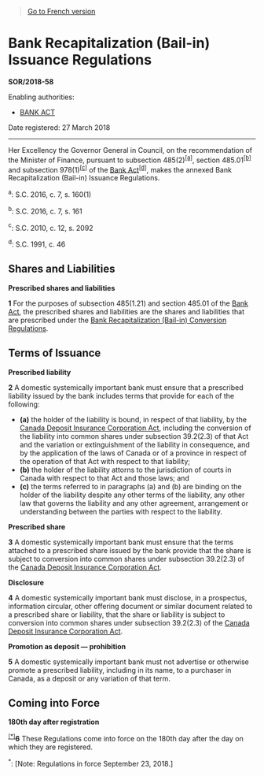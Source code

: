 > [Go to French version](/fr/Règlements/Décrets,%20ordonnances%20et%20règlements%20statutaires/2018/58.md)

# Bank Recapitalization (Bail-in) Issuance Regulations

**SOR/2018-58**

Enabling authorities: 
- [BANK ACT](/en/Acts/Statutes%20of%20Canada/1991/c.%2046.md)

Date registered: 27 March 2018

----------

Her Excellency the Governor General in Council, on the recommendation of the Minister of Finance, pursuant to subsection 485(2)<sup><a href='#fn_81000-2-2855-EPTII_hq_21219'>[a]</a></sup>, section 485.01<sup><a href='#fn_81000-2-2855-EPTII_hq_21220'>[b]</a></sup> and subsection 978(1)<sup><a href='#fn_81000-2-2855-EPTII_hq_21221'>[c]</a></sup> of the [Bank Act](/en/Acts/Statutes%20of%20Canada/1991/c.%2046.md)<sup><a href='#fn_81000-2-2855-EPTII_hq_21222'>[d]</a></sup>, makes the annexed Bank Recapitalization (Bail-in) Issuance Regulations.

<a name='fn_81000-2-2855-EPTII_hq_21219'><sup>a</sup></a>: S.C. 2016, c. 7, s. 160(1)<br />

<a name='fn_81000-2-2855-EPTII_hq_21220'><sup>b</sup></a>: S.C. 2016, c. 7, s. 161<br />

<a name='fn_81000-2-2855-EPTII_hq_21221'><sup>c</sup></a>: S.C. 2010, c. 12, s. 2092<br />

<a name='fn_81000-2-2855-EPTII_hq_21222'><sup>d</sup></a>: S.C. 1991, c. 46<br />




## Shares and Liabilities



**Prescribed shares and liabilities**

**1** For the purposes of subsection 485(1.21) and section 485.01 of the [Bank Act](/en/Acts/Statutes%20of%20Canada/1991/c.%2046.md), the prescribed shares and liabilities are the shares and liabilities that are prescribed under the [Bank Recapitalization (Bail-in) Conversion Regulations](/en/Regulations/Statutory%20Orders%20and%20Regulations/2018/57.md).




## Terms of Issuance



**Prescribed liability**

**2** A domestic systemically important bank must ensure that a prescribed liability issued by the bank includes terms that provide for each of the following:
- **(a)** the holder of the liability is bound, in respect of that liability, by the [Canada Deposit Insurance Corporation Act](/en/Acts/Revised%20Statutes%20of%20Canada/C/C-3.md), including the conversion of the liability into common shares under subsection 39.2(2.3) of that Act and the variation or extinguishment of the liability in consequence, and by the application of the laws of Canada or of a province in respect of the operation of that Act with respect to that liability;
- **(b)** the holder of the liability attorns to the jurisdiction of courts in Canada with respect to that Act and those laws; and
- **(c)** the terms referred to in paragraphs (a) and (b) are binding on the holder of the liability despite any other terms of the liability, any other law that governs the liability and any other agreement, arrangement or understanding between the parties with respect to the liability.




**Prescribed share**

**3** A domestic systemically important bank must ensure that the terms attached to a prescribed share issued by the bank provide that the share is subject to conversion into common shares under subsection 39.2(2.3) of the [Canada Deposit Insurance Corporation Act](/en/Acts/Revised%20Statutes%20of%20Canada/C/C-3.md).




**Disclosure**

**4** A domestic systemically important bank must disclose, in a prospectus, information circular, other offering document or similar document related to a prescribed share or liability, that the share or liability is subject to conversion into common shares under subsection 39.2(2.3) of the [Canada Deposit Insurance Corporation Act](/en/Acts/Revised%20Statutes%20of%20Canada/C/C-3.md).




**Promotion as deposit — prohibition**

**5** A domestic systemically important bank must not advertise or otherwise promote a prescribed liability, including in its name, to a purchaser in Canada, as a deposit or any variation of that term.




## Coming into Force



**180th day after registration**

<sup><a href='#fn_IndBC56_hq_21781'>[*]</a></sup>**6** These Regulations come into force on the 180th day after the day on which they are registered.

<a name='fn_IndBC56_hq_21781'><sup>*</sup></a>: [Note: Regulations in force September 23, 2018.]<br />


